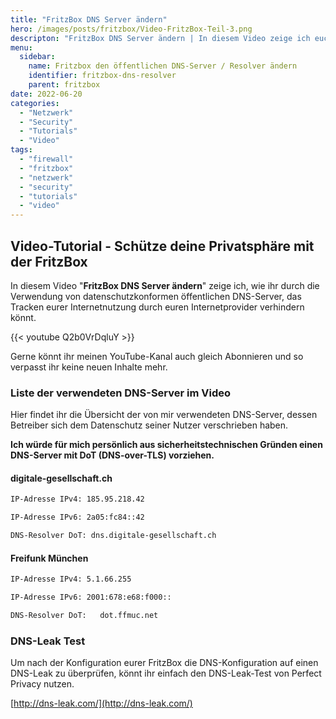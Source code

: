 ```yaml
---
title: "FritzBox DNS Server ändern"
hero: /images/posts/fritzbox/Video-FritzBox-Teil-3.png
descripton: "FritzBox DNS Server ändern | In diesem Video zeige ich euch, wie ihr den öffentlichen DNS-Server einer Fritzbox ändern könnt."
menu:
  sidebar:
    name: Fritzbox den öffentlichen DNS-Server / Resolver ändern
    identifier: fritzbox-dns-resolver
    parent: fritzbox
date: 2022-06-20
categories: 
  - "Netzwerk"
  - "Security"
  - "Tutorials"
  - "Video"
tags: 
  - "firewall"
  - "fritzbox"
  - "netzwerk"
  - "security"
  - "tutorials"
  - "video"
---
```


## Video-Tutorial - Schütze deine Privatsphäre mit der FritzBox

In diesem Video "**FritzBox DNS Server ändern**" zeige ich, wie ihr durch die Verwendung von datenschutzkonformen öffentlichen DNS-Server, das Tracken eurer Internetnutzung durch euren Internetprovider verhindern könnt.

{{< youtube Q2b0VrDqluY >}} 

Gerne könnt ihr meinen YouTube-Kanal auch gleich Abonnieren und so verpasst ihr keine neuen Inhalte mehr.

### Liste der verwendeten DNS-Server im Video

Hier findet ihr die Übersicht der von mir verwendeten DNS-Server, dessen Betreiber sich dem Datenschutz seiner Nutzer verschrieben haben.

**Ich würde für mich persönlich aus sicherheitstechnischen Gründen einen DNS-Server mit DoT (DNS-over-TLS) vorziehen.**

#### digitale-gesellschaft.ch

```sh
IP-Adresse IPv4: 185.95.218.42
```

```sh
IP-Adresse IPv6: 2a05:fc84::42
```

```sh
DNS-Resolver DoT: dns.digitale-gesellschaft.ch
```

#### Freifunk München

```sh
IP-Adresse IPv4: 5.1.66.255
```

```sh
IP-Adresse IPv6: 2001:678:e68:f000::
```

```sh
DNS-Resolver DoT:   dot.ffmuc.net
```

### DNS-Leak Test

Um nach der Konfiguration eurer FritzBox die DNS-Konfiguration auf einen DNS-Leak zu überprüfen, könnt ihr einfach den DNS-Leak-Test von Perfect Privacy nutzen.

[http://dns-leak.com/](http://dns-leak.com/)



